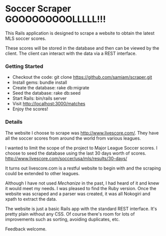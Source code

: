 # Soccer Scraper GOOOOOOOOOLLLLL!!!

This Rails application is designed to scrape a website to obtain the
latest MLS soccer scores.

These scores will be stored in the database and then can be viewed by
the client. The client can interact with the data via a REST
interface.

### Getting Started

*   Checkout the code: git clone https://github.com/samiam/scraper.git
*   Install gems:  bundle install
*   Create the database:  rake db:migrate
*   Seed the database: rake db:seed
*   Start Rails: bin/rails server
*   Visit [http://localhost:3000/matches](http://localhost:3000/matches)
*   Enjoy the scores!


### Details

The website I choose to scrape was http://www.livescore.com/.  They have all the soccer scores from around 
the world from various leagues.

I wanted to limit the scope of the project to Major League Soccer scores.  I choose to seed the database using the last 30 days worth of scores.  http://www.livescore.com/soccer/usa/mls/results/30-days/

It turns out livescore.com is a restful website to begin with and the scraping could be extended to other leagues.

Although I have not used *Mechanize* in the past, I had heard of it and knew it would meet my needs.  I was pleased to find the Ruby version.  Once the website was scraped and a parser was created, it was all Nokogiri and xpath to extract the data.

The website is just a basic Rails app with the standard REST interface.  It's pretty plain without any CSS.  Of course there's room for lots of improvements such as sorting, avoiding duplicates, etc.

Feedback welcome.
